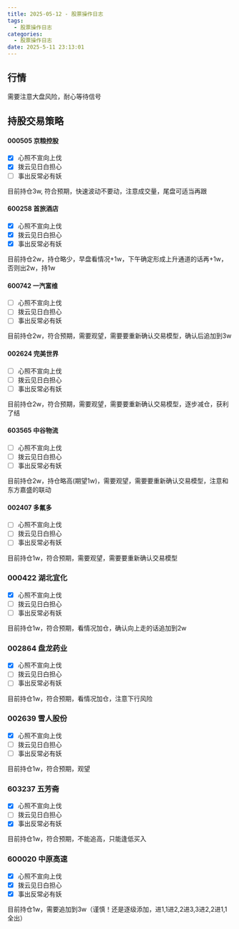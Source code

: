 ```yaml
---
title: 2025-05-12 - 股票操作日志
tags:
  - 股票操作日志
categories:
  - 股票操作日志
date: 2025-5-11 23:13:01
---
```


## 行情

需要注意大盘风险，耐心等待信号

## 持股交易策略

#### 000505 京粮控股

- [x] 心照不宣向上伐
- [x] 拨云见日白担心
- [ ] 事出反常必有妖

目前持仓3w, 符合预期，快速波动不要动，注意成交量，尾盘可适当再跟

#### 600258 首旅酒店

- [x] 心照不宣向上伐
- [x] 拨云见日白担心
- [x] 事出反常必有妖

目前持仓2w，持仓略少，早盘看情况+1w，下午确定形成上升通道的话再+1w，否则出2w，持1w

#### 600742 一汽富维

- [ ] 心照不宣向上伐
- [ ] 拨云见日白担心
- [ ] 事出反常必有妖

目前持仓2w，符合预期，需要观望，需要要重新确认交易模型，确认后追加到3w

#### 002624 完美世界

- [ ] 心照不宣向上伐
- [ ] 拨云见日白担心
- [ ] 事出反常必有妖

目前持仓2w，符合预期，需要观望，需要要重新确认交易模型，逐步减仓，获利了结

#### 603565 中谷物流

- [ ] 心照不宣向上伐
- [ ] 拨云见日白担心
- [ ] 事出反常必有妖

目前持仓2w，持仓略高(期望1w)，需要观望，需要要重新确认交易模型，注意和东方嘉盛的联动

#### 002407 多氟多

- [ ] 心照不宣向上伐
- [ ] 拨云见日白担心
- [ ] 事出反常必有妖

目前持仓1w，符合预期，需要观望，需要要重新确认交易模型

### 000422 湖北宜化

- [x] 心照不宣向上伐
- [ ] 拨云见日白担心
- [ ] 事出反常必有妖

目前持仓1w，符合预期，看情况加仓，确认向上走的话追加到2w

### 002864 盘龙药业

- [x] 心照不宣向上伐
- [ ] 拨云见日白担心
- [ ] 事出反常必有妖

目前持仓1w，符合预期，看情况加仓，注意下行风险

### 002639 雪人股份

- [x] 心照不宣向上伐
- [ ] 拨云见日白担心
- [ ] 事出反常必有妖

目前持仓1w，符合预期，观望

### 603237 五芳斋

- [x] 心照不宣向上伐
- [ ] 拨云见日白担心
- [x] 事出反常必有妖

目前持仓1w，符合预期，不能追高，只能逢低买入

### 600020 中原高速

- [x] 心照不宣向上伐
- [x] 拨云见日白担心
- [x] 事出反常必有妖

目前持仓1w，需要追加到3w（谨慎！还是逐级添加，进1,1进2,2进3,3进2,2进1,1全出）
